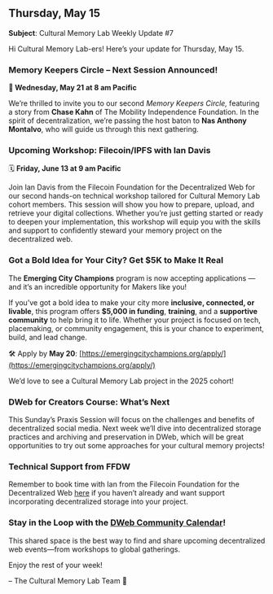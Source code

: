 ## Thursday, May 15

**Subject**: Cultural Memory Lab Weekly Update #7

Hi Cultural Memory Lab-ers\! Here’s your update for Thursday, May 15\.

### **Memory Keepers Circle – Next Session Announced\!**

**📅 Wednesday, May 21 at 8 am Pacific**

We’re thrilled to invite you to our second *Memory Keepers Circle,* featuring a story from **Chase Kahn** of The Mobility Independence Foundation. In the spirit of decentralization, we’re passing the host baton to **Nas Anthony Montalvo**, who will guide us through this next gathering.

### **Upcoming Workshop: Filecoin/IPFS with Ian Davis**

🗓️ **Friday, June 13 at 9 am Pacific**

Join Ian Davis from the Filecoin Foundation for the Decentralized Web for our second hands-on technical workshop tailored for Cultural Memory Lab cohort members. This session will show you how to prepare, upload, and retrieve your digital collections. Whether you’re just getting started or ready to deepen your implementation, this workshop will equip you with the skills and support to confidently steward your memory project on the decentralized web.

### **Got a Bold Idea for Your City? Get $5K to Make It Real**

The **Emerging City Champions** program is now accepting applications — and it’s an incredible opportunity for Makers like you\!

If you’ve got a bold idea to make your city more **inclusive, connected, or livable**, this program offers **$5,000 in funding**, **training**, and a **supportive community** to help bring it to life. Whether your project is focused on tech, placemaking, or community engagement, this is your chance to experiment, build, and lead change.

🛠️ Apply by **May 20**: [https://emergingcitychampions.org/apply/](https://emergingcitychampions.org/apply/)

We’d love to see a Cultural Memory Lab project in the 2025 cohort\!

### **DWeb for Creators Course: What’s Next**

This Sunday’s Praxis Session will focus on the challenges and benefits of decentralized social media. Next week we’ll dive into decentralized storage practices and archiving and preservation in DWeb, which will be great opportunities to try out some approaches for your cultural memory projects\!

### **Technical Support from FFDW**

Remember to book time with Ian from the Filecoin Foundation for the Decentralized Web [here](https://calendly.com/ian-ffdw/30min) if you haven’t already and want support incorporating decentralized storage into your project.

### **Stay in the Loop with the [DWeb Community Calendar](https://dweb.events/)\!**

This shared space is the best way to find and share upcoming decentralized web events—from workshops to global gatherings.

Enjoy the rest of your week\!

– The Cultural Memory Lab Team 💙
